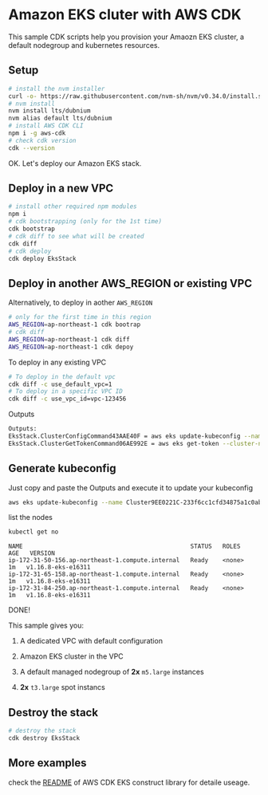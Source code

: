# Amazon EKS cluter with AWS CDK

This sample CDK scripts help you provision your Amaozn EKS cluster, a default nodegroup and kubernetes resources.



## Setup

```bash
# install the nvm installer
curl -o- https://raw.githubusercontent.com/nvm-sh/nvm/v0.34.0/install.sh | bash
# nvm install 
nvm install lts/dubnium
nvm alias default lts/dubnium
# install AWS CDK CLI
npm i -g aws-cdk
# check cdk version
cdk --version
```

OK. Let's deploy our Amazon EKS stack.

## Deploy in a new VPC


```bash
# install other required npm modules
npm i
# cdk bootstrapping (only for the 1st time)
cdk bootstrap
# cdk diff to see what will be created
cdk diff
# cdk deploy
cdk deploy EksStack
```

## Deploy in another AWS_REGION or existing VPC

Alternatively, to deploy in aother `AWS_REGION`

```bash
# only for the first time in this region
AWS_REGION=ap-northeast-1 cdk bootrap
# cdk diff
AWS_REGION=ap-northeast-1 cdk diff
AWS_REGION=ap-northeast-1 cdk depoy
```

To deploy in any existing VPC

```bash
# To deploy in the default vpc
cdk diff -c use_default_vpc=1
# To deploy in a specific VPC ID
cdk diff -c use_vpc_id=vpc-123456
```


Outputs

```bash
Outputs:
EksStack.ClusterConfigCommand43AAE40F = aws eks update-kubeconfig --name Cluster9EE0221C-233f6cc1cfd34875a1c0ab20608b7870 --region ap-northeast-1 --role-arn arn:aws:iam::112233445566:role/EksStack-AdminRole38563C57-XU0ZUABAG56M
EksStack.ClusterGetTokenCommand06AE992E = aws eks get-token --cluster-name Cluster9EE0221C-233f6cc1cfd34875a1c0ab20608b7870 --region ap-northeast-1 --role-arn arn:aws:iam::112233445566:role/EksStack-AdminRole38563C57-XU0ZUABAG56M
```

## Generate kubeconfig

Just copy and paste the Outputs and execute it to update your kubeconfig

```bash
aws eks update-kubeconfig --name Cluster9EE0221C-233f6cc1cfd34875a1c0ab20608b7870 --region ap-northeast-1 --role-arn arn:aws:iam::112233445566:role/EksStack-AdminRole38563C57-XU0ZUABAG56M
```

list the nodes

```bash
kubectl get no
```

```
NAME                                               STATUS   ROLES    AGE   VERSION
ip-172-31-50-156.ap-northeast-1.compute.internal   Ready    <none>   1m   v1.16.8-eks-e16311
ip-172-31-65-158.ap-northeast-1.compute.internal   Ready    <none>   1m   v1.16.8-eks-e16311
ip-172-31-84-250.ap-northeast-1.compute.internal   Ready    <none>   1m   v1.16.8-eks-e16311
```



DONE!

This sample gives you:

1) A dedicated VPC with default configuration

2) Amazon EKS cluster in the VPC

3) A default managed nodegroup of **2x** `m5.large` instances

4) **2x** `t3.large` spot instancs


## Destroy the stack

```bash
# destroy the stack
cdk destroy EksStack
```

## More examples

check the [README](https://github.com/aws/aws-cdk/tree/master/packages/%40aws-cdk/aws-eks) of AWS CDK EKS construct library for detaile useage.

